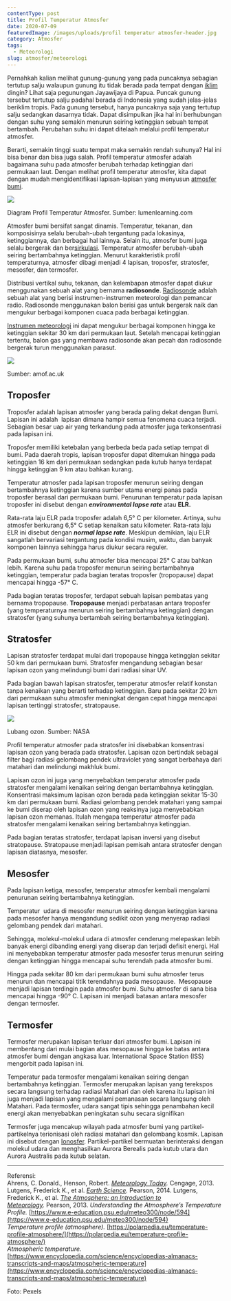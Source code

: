 ```yaml
---
contentType: post
title: Profil Temperatur Atmosfer
date: 2020-07-09
featuredImage: /images/uploads/profil temperatur atmosfer-header.jpg
category: Atmosfer
tags:
  - Meteorologi
slug: atmosfer/meteorologi
---
```


Pernahkah kalian melihat gunung-gunung yang pada puncaknya sebagian tertutup salju walaupun gunung itu tidak berada pada tempat dengan [iklim](http://supergeografi.com/geografi/cuaca-dan-iklim) dingin? Lihat saja pegunungan Jayawijaya di Papua. Puncak gunung tersebut tertutup salju padahal berada di Indonesia yang sudah jelas-jelas beriklim tropis. Pada gunung tersebut, hanya puncaknya saja yang tertutup salju sedangkan dasarnya tidak. Dapat disimpulkan jika hal ini berhubungan dengan suhu yang semakin menurun seiring ketinggian sebuah tempat bertambah. Perubahan suhu ini dapat ditelaah melalui profil temperatur atmosfer.

Berarti, semakin tinggi suatu tempat maka semakin rendah suhunya? Hal ini bisa benar dan bisa juga salah. Profil temperatur atmosfer adalah bagaimana suhu pada atmosfer berubah terhadap ketinggian dari permukaan laut. Dengan melihat profil temperatur atmosfer, kita dapat dengan mudah mengidentifikasi lapisan-lapisan yang menyusun [atmosfer bumi](http://supergeografi.com/geografi/struktur-dan-komposisi-atmosfer).

![](images/uploads/image-14.jpeg)

Diagram Profil Temperatur Atmosfer. Sumber: lumenlearning.com

Atmosfer bumi bersifat sangat dinamis. Temperatur, tekanan, dan komposisinya selalu berubah-ubah tergantung pada lokasinya, ketinggiannya, dan berbagai hal lainnya. Selain itu, atmosfer bumi juga selalu bergerak dan ber[sirkulasi](http://supergeografi.com/geografi/sirkulasi-atmosfer). Temperatur atmosfer berubah-ubah seiring bertambahnya ketinggian. Menurut karakteristik profil temperaturnya, atmosfer dibagi menjadi 4 lapisan, troposfer, stratosfer, mesosfer, dan termosfer.

Distribusi vertikal suhu, tekanan, dan kelembapan atmosfer dapat diukur menggunakan sebuah alat yang bernama **radiosonde**. [Radiosonde](https://supergeografi.com/atmosfer/observasi-meteorologi/) adalah sebuah alat yang berisi instrumen-instrumen meteorologi dan pemancar radio. Radiosonde menggunakan balon berisi gas untuk bergerak naik dan mengukur berbagai komponen cuaca pada berbagai ketinggian.

[Instrumen meteorologi](https://supergeografi.com/atmosfer/observasi-meteorologi/) ini dapat mengukur berbagai komponen hingga ke ketinggian sekitar 30 km dari permukaan laut. Setelah mencapai ketinggian tertentu, balon gas yang membawa radiosonde akan pecah dan radiosonde bergerak turun menggunakan parasut.

![](images/uploads/image-16-768x1024.jpeg)

Sumber: amof.ac.uk

## Troposfer

Troposfer adalah lapisan atmosfer yang berada paling dekat dengan Bumi. Lapisan ini adalah  lapisan dimana hampir semua fenomena cuaca terjadi. Sebagian besar uap air yang terkandung pada atmosfer juga terkonsentrasi pada lapisan ini.

Troposfer memiliki ketebalan yang berbeda beda pada setiap tempat di bumi. Pada daerah tropis, lapisan troposfer dapat ditemukan hingga pada ketinggian 16 km dari permukaan sedangkan pada kutub hanya terdapat hingga ketinggian 9 km atau bahkan kurang.

Temperatur atmosfer pada lapisan troposfer menurun seiring dengan bertambahnya ketinggian karena sumber utama energi panas pada troposfer berasal dari permukaan bumi. Penurunan temperatur pada lapisan troposfer ini disebut dengan **_environmental lapse rate_** atau **ELR.**

Rata-rata laju ELR pada troposfer adalah 6,5° C per kilometer. Artinya, suhu atmosfer berkurang 6,5° C setiap kenaikan satu kilometer. Rata-rata laju ELR ini disebut dengan **_normal lapse rate_**. Meskipun demikian, laju ELR sangatlah bervariasi tergantung pada kondisi musim, waktu, dan banyak komponen lainnya sehingga harus diukur secara reguler.

Pada permukaan bumi, suhu atmosfer bisa mencapai 25° C atau bahkan lebih. Karena suhu pada troposfer menurun seiring bertambahnya ketinggian, temperatur pada bagian teratas troposfer (tropopause) dapat mencapai hingga -57° C.

Pada bagian teratas troposfer, terdapat sebuah lapisan pembatas yang bernama tropopause. **Tropopause** menjadi perbatasan antara troposfer (yang temperaturnya menurun seiring bertambahnya ketinggian) dengan stratosfer (yang suhunya bertambah seiring bertambahnya ketinggian).

## Stratosfer

Lapisan stratosfer terdapat mulai dari tropopause hingga ketinggian sekitar 50 km dari permukaan bumi. Stratosfer mengandung sebagian besar lapisan ozon yang melindungi bumi dari radiasi sinar UV.

Pada bagian bawah lapisan stratosfer, temperatur atmosfer relatif konstan tanpa kenaikan yang berarti terhadap ketinggian. Baru pada sekitar 20 km dari permukaan suhu atmosfer meningkat dengan cepat hingga mencapai lapisan tertinggi stratosfer, stratopause.

![](images/uploads/image-15-1024x615.jpeg)

Lubang ozon. Sumber: NASA

Profil temperatur atmosfer pada stratosfer ini disebabkan konsentrasi lapisan ozon yang berada pada stratosfer. Lapisan ozon bertindak sebagai filter bagi radiasi gelombang pendek ultraviolet yang sangat berbahaya dari matahari dan melindungi makhluk bumi.

Lapisan ozon ini juga yang menyebabkan temperatur atmosfer pada stratosfer mengalami kenaikan seiring dengan bertambahnya ketinggian. Konsentrasi maksimum lapisan ozon berada pada ketinggian sekitar 15-30 km dari permukaan bumi. Radiasi gelombang pendek matahari yang sampai ke bumi diserap oleh lapisan ozon yang reaksinya juga menyebabkan lapisan ozon memanas. Itulah mengapa temperatur atmosfer pada stratosfer mengalami kenaikan seiring bertambahnya ketinggian.

Pada bagian teratas stratosfer, terdapat lapisan inversi yang disebut stratopause. Stratopause menjadi lapisan pemisah antara stratosfer dengan lapisan diatasnya, mesosfer.

## Mesosfer

Pada lapisan ketiga, mesosfer, temperatur atmosfer kembali mengalami penurunan seiring bertambahnya ketinggian.

Temperatur  udara di mesosfer menurun seiring dengan ketinggian karena pada mesosfer hanya mengandung sedikit ozon yang menyerap radiasi gelombang pendek dari matahari.

Sehingga, molekul-molekul udara di atmosfer cenderung melepaskan lebih banyak energi dibanding energi yang diserap dan terjadi defisit energi. Hal ini menyebabkan temperatur atmosfer pada mesosfer terus menurun seiring dengan ketinggian hingga mencapai suhu terendah pada atmosfer bumi.

Hingga pada sekitar 80 km dari permukaan bumi suhu atmosfer terus menurun dan mencapai titik terendahnya pada mesopause.  Mesopause menjadi lapisan terdingin pada atmosfer bumi. Suhu atmosfer di sana bisa mencapai hingga -90° C. Lapisan ini menjadi batasan antara mesosfer dengan termosfer.

## Termosfer

Termosfer merupakan lapisan terluar dari atmosfer bumi. Lapisan ini membentang dari mulai bagian atas mesopause hingga ke batas antara atmosfer bumi dengan angkasa luar. International Space Station (ISS) mengorbit pada lapisan ini.

Temperatur pada termosfer mengalami kenaikan seiring dengan bertambahnya ketinggian. Termosfer merupakan lapisan yang terekspos secara langsung terhadap radiasi Matahari dan oleh karena itu lapisan ini juga menjadi lapisan yang mengalami pemanasan secara langsung oleh Matahari. Pada termosfer, udara sangat tipis sehingga penambahan kecil energi akan menyebabkan peningkatan suhu secara signifikan

Termosfer juga mencakup wilayah pada atmosfer bumi yang partikel-partikelnya terionisasi oleh radiasi matahari dan gelombang kosmik. Lapisan ini disebut dengan [Ionosfer](https://supergeografi.com/geografi/struktur-dan-komposisi-atmosfer/#Ionosphere). Partikel-partikel bermuatan berinteraksi dengan molekul udara dan menghasilkan Aurora Berealis pada kutub utara dan Aurora Australis pada kutub selatan.

* * *

Referensi:  
Ahrens, C. Donald., Henson, Robert. _[Meteorology Today](https://amzn.to/30NAZPI)._ Cengage, 2013. 
Lutgens, Frederick K., et al. _[Earth Science](https://amzn.to/2XtZJJo)._ Pearson, 2014. 
Lutgens, Frederick K., et al. _[The Atmosphere: an Introduction to Meteorology](https://amzn.to/2EcZ897)._ Pearson, 2013. 
_Understanding the Atmosphere’s Temperature Profile._ [https://www.e-education.psu.edu/meteo300/node/594](https://www.e-education.psu.edu/meteo300/node/594)  
_Temperature profile (atmosphere)._ [https://polarpedia.eu/temperature-profile-atmosphere/](https://polarpedia.eu/temperature-profile-atmosphere/)  
_Atmospheric temperature._ [https://www.encyclopedia.com/science/encyclopedias-almanacs-transcripts-and-maps/atmospheric-temperature](https://www.encyclopedia.com/science/encyclopedias-almanacs-transcripts-and-maps/atmospheric-temperature)

Foto: Pexels

